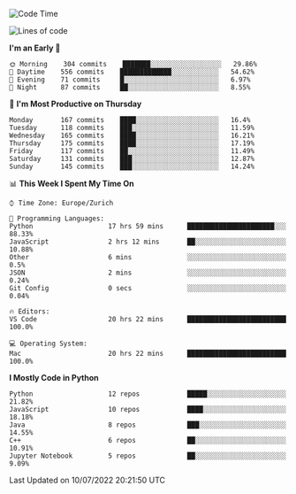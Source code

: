 <!--START_SECTION:waka-->
![Code Time](http://img.shields.io/badge/Code%20Time-0%20secs-blue)

![Lines of code](https://img.shields.io/badge/From%20Hello%20World%20I%27ve%20Written-13%20Million%20lines%20of%20code-blue)

**I'm an Early 🐤** 

```text
🌞 Morning    304 commits    ███████░░░░░░░░░░░░░░░░░░   29.86% 
🌆 Daytime    556 commits    █████████████░░░░░░░░░░░░   54.62% 
🌃 Evening    71 commits     █░░░░░░░░░░░░░░░░░░░░░░░░   6.97% 
🌙 Night      87 commits     ██░░░░░░░░░░░░░░░░░░░░░░░   8.55%

```
📅 **I'm Most Productive on Thursday** 

```text
Monday       167 commits    ████░░░░░░░░░░░░░░░░░░░░░   16.4% 
Tuesday      118 commits    ███░░░░░░░░░░░░░░░░░░░░░░   11.59% 
Wednesday    165 commits    ████░░░░░░░░░░░░░░░░░░░░░   16.21% 
Thursday     175 commits    ████░░░░░░░░░░░░░░░░░░░░░   17.19% 
Friday       117 commits    ██░░░░░░░░░░░░░░░░░░░░░░░   11.49% 
Saturday     131 commits    ███░░░░░░░░░░░░░░░░░░░░░░   12.87% 
Sunday       145 commits    ███░░░░░░░░░░░░░░░░░░░░░░   14.24%

```


📊 **This Week I Spent My Time On** 

```text
⌚︎ Time Zone: Europe/Zurich

💬 Programming Languages: 
Python                   17 hrs 59 mins      ██████████████████████░░░   88.33% 
JavaScript               2 hrs 12 mins       ██░░░░░░░░░░░░░░░░░░░░░░░   10.88% 
Other                    6 mins              ░░░░░░░░░░░░░░░░░░░░░░░░░   0.5% 
JSON                     2 mins              ░░░░░░░░░░░░░░░░░░░░░░░░░   0.24% 
Git Config               0 secs              ░░░░░░░░░░░░░░░░░░░░░░░░░   0.04%

🔥 Editors: 
VS Code                  20 hrs 22 mins      █████████████████████████   100.0%

💻 Operating System: 
Mac                      20 hrs 22 mins      █████████████████████████   100.0%

```

**I Mostly Code in Python** 

```text
Python                   12 repos            █████░░░░░░░░░░░░░░░░░░░░   21.82% 
JavaScript               10 repos            ████░░░░░░░░░░░░░░░░░░░░░   18.18% 
Java                     8 repos             ███░░░░░░░░░░░░░░░░░░░░░░   14.55% 
C++                      6 repos             ██░░░░░░░░░░░░░░░░░░░░░░░   10.91% 
Jupyter Notebook         5 repos             ██░░░░░░░░░░░░░░░░░░░░░░░   9.09%

```



 Last Updated on 10/07/2022 20:21:50 UTC
<!--END_SECTION:waka-->　　
